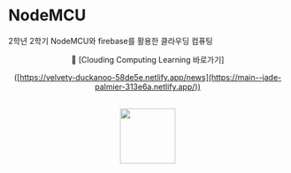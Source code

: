 # NodeMCU
2학년 2학기 NodeMCU와 firebase를 활용한 클라우딩 컴퓨팅
<div align="center"">
🔗 [Clouding Computing Learning 바로가기]
  
<br>

  ([https://velvety-duckanoo-58de5e.netlify.app/news](https://main--jade-palmier-313e6a.netlify.app/))
  
<br>

<img src="https://github.com/whiteDwarff/NodeMCU/assets/115057117/d2c3c423-7f41-4a31-8e41-8129bf87e2dc" width="100" height="100">
</div>

